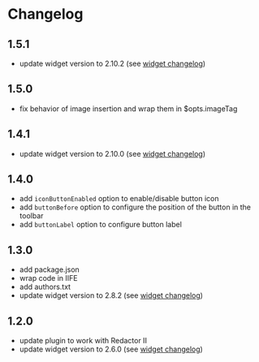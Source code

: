 # Changelog

## 1.5.1

- update widget version to 2.10.2 (see [widget changelog][widget changelog])

## 1.5.0

- fix behavior of image insertion and wrap them in $opts.imageTag

## 1.4.1

- update widget version to 2.10.0 (see [widget changelog][widget changelog])

## 1.4.0

- add `iconButtonEnabled` option to enable/disable button icon
- add `buttonBefore` option to configure the position of the button in the toolbar
- add `buttonLabel` option to configure button label

## 1.3.0

- add package.json
- wrap code in IIFE
- add authors.txt
- update widget version to 2.8.2 (see [widget changelog][widget changelog])

## 1.2.0

- update plugin to work with Redactor II
- update widget version to 2.6.0 (see [widget changelog][widget changelog])


[widget changelog]: https://github.com/uploadcare/uploadcare-widget/blob/master/HISTORY.markdown
